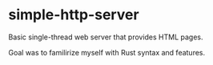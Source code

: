 # simple-http-server

Basic single-thread web server that provides HTML pages. 

Goal was to familirize myself with Rust syntax and features.